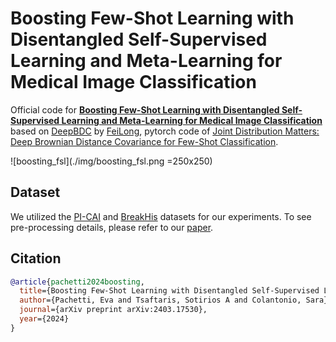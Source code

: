 # Boosting Few-Shot Learning with Disentangled Self-Supervised Learning and Meta-Learning for Medical Image Classification
Official code for [**Boosting Few-Shot Learning with Disentangled Self-Supervised Learning and Meta-Learning for Medical Image Classification**](https://arxiv.org/abs/2403.17530) based on [DeepBDC](https://github.com/Fei-Long121/DeepBDC) by [FeiLong](https://github.com/Fei-Long121), pytorch code of [Joint Distribution Matters: Deep Brownian Distance Covariance for Few-Shot Classification](https://openaccess.thecvf.com/content/CVPR2022/papers/Xie_Joint_Distribution_Matters_Deep_Brownian_Distance_Covariance_for_Few-Shot_Classification_CVPR_2022_paper.pdf).

![boosting_fsl](./img/boosting_fsl.png =250x250)

## Dataset
We utilized the [PI-CAI](https://zenodo.org/records/6517398) and [BreakHis](https://web.inf.ufpr.br/vri/databases/breast-cancer-histopathological-database-breakhis/) datasets for our experiments. To see pre-processing details, please refer to our [paper](https://arxiv.org/abs/2403.17530).

## Citation

```bibtex
@article{pachetti2024boosting,
  title={Boosting Few-Shot Learning with Disentangled Self-Supervised Learning and Meta-Learning for Medical Image Classification},
  author={Pachetti, Eva and Tsaftaris, Sotirios A and Colantonio, Sara},
  journal={arXiv preprint arXiv:2403.17530},
  year={2024}
}
```
